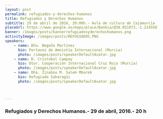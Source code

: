```yaml
---
layout: post
permalink: refugiados-y-derechos-humanos  
title: Refugiados y Derechos Humanos  
subtitle: 29 de abril de 2016, 20:00h.- Aula de cultura de Cajamurcia 
placeUrl: https://www.google.es/maps/place/Bankia/@38.051973,-1.2145567,17z/data=!3m1!4b1!4m5!3m4!1s0xd647f55f94ce073:0xef624d00d4396a38!8m2!3d38.051973!4d-1.212368  
banner: /images/posts/bannerrefugiadosyderechoshumanos.png
activityImage: /images/posts/REFUGIADOS.PNG
speakers: 
    - name: Dña. Begoña Martínez
      bio: Portavoz de Amnistía Internacional (Murcia)
      photo: /images/posts/speakerDefaultAvatar.jpg
    - name: D. Cristobal Campoy
      bio: Dtor. Cooperación Internacional Cruz Roja (Murcia)
      photo: /images/posts/speakerDefaultAvatar.jpg
    - name: Dña. Zinabou M. Salem Mbarek 
      bio: Refugiada Saharagüi
      photo: /images/posts/speakerDefaultAvatar.jpg



---
```


### Refugiados y Derechos Humanos.- 29 de abril, 2016.- 20 h
